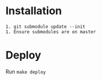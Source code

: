 # Installation

```
1. git submodule update --init
1. Ensure submodules are on master
```

# Deploy

Run `make deploy`

